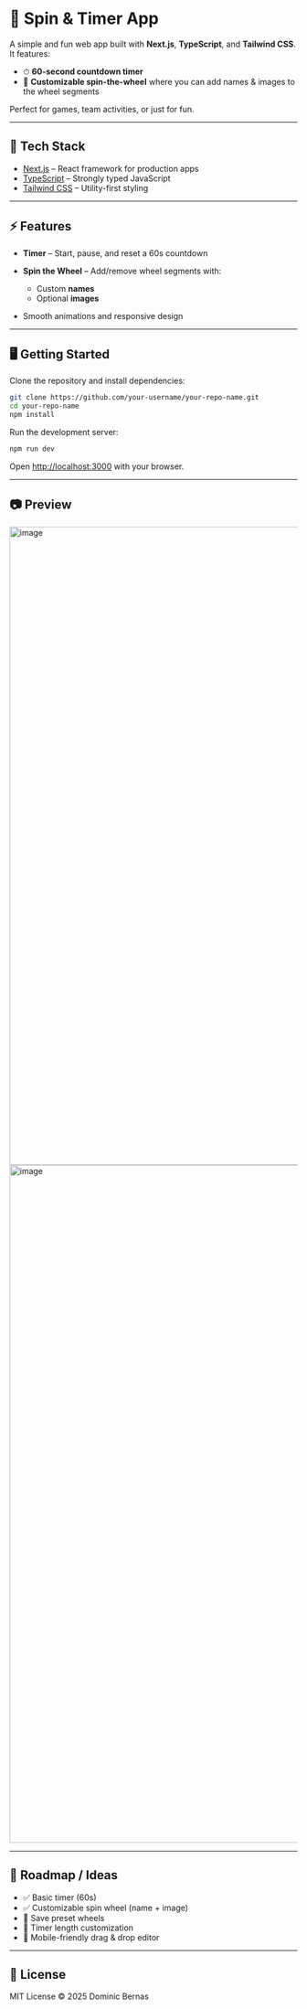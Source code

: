 
# 🎯 Spin & Timer App

A simple and fun web app built with **Next.js**, **TypeScript**, and **Tailwind CSS**.
It features:

* ⏱ **60-second countdown timer**
* 🎡 **Customizable spin-the-wheel** where you can add names & images to the wheel segments

Perfect for games, team activities, or just for fun.

---

## 🚀 Tech Stack

* [Next.js](https://nextjs.org/) – React framework for production apps
* [TypeScript](https://www.typescriptlang.org/) – Strongly typed JavaScript
* [Tailwind CSS](https://tailwindcss.com/) – Utility-first styling

---

## ⚡ Features

* **Timer** – Start, pause, and reset a 60s countdown
* **Spin the Wheel** – Add/remove wheel segments with:

  * Custom **names**
  * Optional **images**
* Smooth animations and responsive design

---

## 🖥️ Getting Started

Clone the repository and install dependencies:

```bash
git clone https://github.com/your-username/your-repo-name.git
cd your-repo-name
npm install
```

Run the development server:

```bash
npm run dev
```

Open [http://localhost:3000](http://localhost:3000) with your browser.

---

## 📷 Preview

<img width="2449" height="1117" alt="image" src="https://github.com/user-attachments/assets/b7a331af-eb7c-4656-8ec4-4a5a51e6fd64" />

<img width="2274" height="1186" alt="image" src="https://github.com/user-attachments/assets/d443f39c-83a5-40cb-ab34-96023625c518" />


---

## 📌 Roadmap / Ideas

* ✅ Basic timer (60s)
* ✅ Customizable spin wheel (name + image)
* 🔲 Save preset wheels
* 🔲 Timer length customization
* 🔲 Mobile-friendly drag & drop editor

---

## 📄 License

MIT License © 2025 Dominic Bernas
